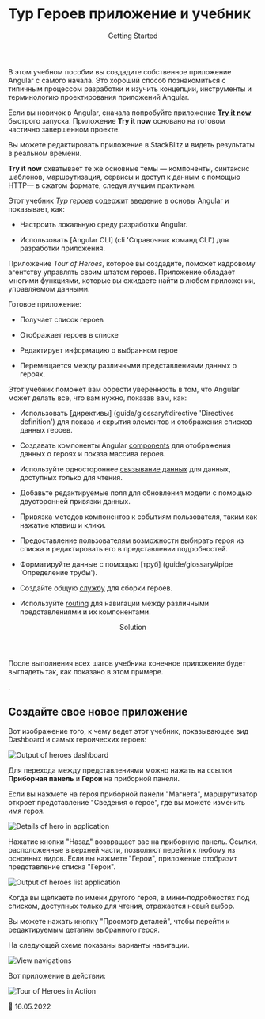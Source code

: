 # Тур Героев приложение и учебник

<div class="callout is-helpful">

<header>Getting Started</header>

В этом учебном пособии вы создадите собственное приложение Angular с самого начала. Это хороший способ познакомиться с типичным процессом разработки и изучить концепции, инструменты и терминологию проектирования приложений Angular.

Если вы новичок в Angular, сначала попробуйте приложение [**Try it now**](start) быстрого запуска. Приложение **Try it now** основано на готовом частично завершенном проекте.

Вы можете редактировать приложение в StackBlitz и видеть результаты в реальном времени.

**Try it now** охватывает те же основные темы &mdash; компоненты, синтаксис шаблонов, маршрутизация, сервисы и доступ к данным с помощью HTTP&mdash; в сжатом формате, следуя лучшим практикам.

</div>

Этот учебник _Тур героев_ содержит введение в основы Angular и показывает, как:

-   Настроить локальную среду разработки Angular.

-   Использовать [Angular CLI] (cli 'Справочник команд CLI') для разработки приложения.

Приложение _Tour of Heroes_, которое вы создадите, поможет кадровому агентству управлять своим штатом героев. Приложение обладает многими функциями, которые вы ожидаете найти в любом приложении, управляемом данными.

Готовое приложение:

-   Получает список героев

-   Отображает героев в списке

-   Редактирует информацию о выбранном герое

-   Перемещается между различными представлениями данных о героях.

Этот учебник поможет вам обрести уверенность в том, что Angular может делать все, что вам нужно, показав вам, как:

-   Использовать [директивы] (guide/glossary#directive 'Directives definition') для показа и скрытия элементов и отображения списков данных героев.

-   Создавать компоненты Angular [components](guide/glossary#component 'Components definition') для отображения данных о героях и показа массива героев.

-   Используйте одностороннее [связывание данных](guide/glossary#data-binding 'Data binding definition') для данных, доступных только для чтения.

-   Добавьте редактируемые поля для обновления модели с помощью двусторонней привязки данных.

-   Привязка методов компонентов к событиям пользователя, таким как нажатие клавиш и клики.

-   Предоставление пользователям возможности выбирать героя из списка и редактировать его в представлении подробностей.

-   Форматируйте данные с помощью [труб] (guide/glossary#pipe 'Определение трубы').

-   Создайте общую [службу](guide/glossary#service 'Service definition') для сборки героев.

-   Используйте [routing](guide/glossary#router 'Router definition') для навигации между различными представлениями и их компонентами.

<div class="callout is-helpful">

<header>Solution</header>

После выполнения всех шагов учебника конечное приложение будет выглядеть так, как показано в этом примере.

<live-example name="toh-pt6"></live-example>.

</div>

## Создайте свое новое приложение

Вот изображение того, к чему ведет этот учебник, показывающее вид Dashboard и самых героических героев:

<div class="lightbox">

<img alt="Output of heroes dashboard" src="generated/images/guide/toh/heroes-dashboard-1.png">

</div>

Для перехода между представлениями можно нажать на ссылки **Приборная панель** и **Герои** на приборной панели.

Если вы нажмете на героя приборной панели "Магнета", маршрутизатор откроет представление "Сведения о герое", где вы можете изменить имя героя.

<div class="lightbox">

<img alt="Details of hero in application" src="generated/images/guide/toh/hero-details-1.png">

</div>

Нажатие кнопки "Назад" возвращает вас на приборную панель. Ссылки, расположенные в верхней части, позволяют перейти к любому из основных видов.
Если вы нажмете "Герои", приложение отобразит представление списка "Герои".

<div class="lightbox">

<img alt="Output of heroes list application" src="generated/images/guide/toh/heroes-list-2.png">

</div>

Когда вы щелкаете по имени другого героя, в мини-подробностях под списком, доступных только для чтения, отражается новый выбор.

Вы можете нажать кнопку "Просмотр деталей", чтобы перейти к редактируемым деталям выбранного героя.

На следующей схеме показаны варианты навигации.

<div class="lightbox">

<img alt="View navigations" src="generated/images/guide/toh/nav-diagram.png">

</div>

Вот приложение в действии:

<div class="lightbox">

<img alt="Tour of Heroes in Action" src="generated/images/guide/toh/toh-anim.gif">

</div>

:date: 16.05.2022

